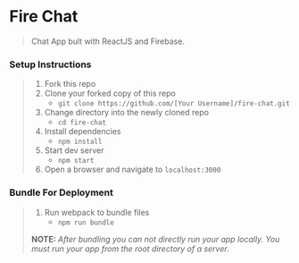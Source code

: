 # Fire Chat 

> Chat App bult with ReactJS and Firebase.

### Setup Instructions

> 1. Fork this repo
> 1. Clone your forked copy of this repo
>    - `git clone https://github.com/[Your Username]/fire-chat.git`
> 1. Change directory into the newly cloned repo
>    - `cd fire-chat`
> 1. Install dependencies 
>    - `npm install`
> 1. Start dev server
>    - `npm start`
> 1. Open a browser and navigate to `localhost:3000`

### Bundle For Deployment

> 1. Run webpack to bundle files
>    - `npm run bundle`
> 
> **NOTE:** *After bundling you can not directly run your app locally. You must run your app from the root directory of a server.*
